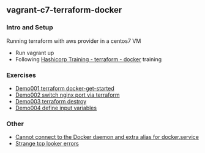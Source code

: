 ## vagrant-c7-terraform-docker

### Intro and Setup

Running terraform with aws provider in a centos7 VM
* Run vagrant up
* Following [Hashicorp Training - terraform - docker](https://learn.hashicorp.com/collections/terraform/docker-get-started) training

### Exercises

* [Demo001 terraform docker-get-started](docs/Demo001-terraform-docker-get-started.md)
* [Demo002 switch nginx port via terraform](docs/Demo002-switch-nginx-port-via-terraform.md)
* [Demo003 terraform destroy](docs/Demo003-terraform-detroy.md)
* [Demo004 define input variables](docs/Demo004-Define-Input-Variables.md)


### Other

* [Cannot connect to the Docker daemon and extra alias for docker.service](docs/Other001-docker-daemon-and-extra-alias.md)
* [Strange tcp looker errors](docs/Other002-strange-tcp-issues.md)


